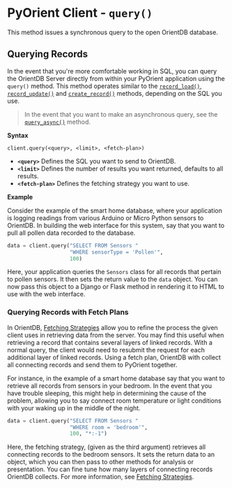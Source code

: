 
# PyOrient Client - `query()`

This method issues a synchronous query to the open OrientDB database.  

## Querying Records

In the event that you're more comfortable working in SQL, you can query the OrientDB Server directly from within your PyOrient application using the `query()` method.  This method operates similar to the [`record_load()`](PyOrient-Client-Record-Load.md), [`record_update()`](PyOrient-Client-Record-Update.md) and [`create_record()`](PyOrient-Client-Record-Create.md) methods, depending on the SQL you use.

>In the event that you want to make an asynchronous query, see the [`query_async()`](PyOrient-Client-Query-Async.md) method.

**Syntax**

```
client.query(<query>, <limit>, <fetch-plan>)
```

- **`<query>`** Defines the SQL you want to send to OrientDB.
- **`<limit>`** Defines the number of results you want returned, defaults to all results.
- **`<fetch-plan>`** Defines the fetching strategy you want to use.

**Example**

Consider the example of the smart home database, where your application is logging readings from various Arduino or Micro Python sensors to OrientDB.  In building the web interface for this system, say that you want to pull all pollen data recorded to the database.

```py
data = client.query("SELECT FROM Sensors "
                    "WHERE sensorType = 'Pollen'", 
                    100)
```

Here, your application queries the `Sensors` class for all records that pertain to pollen sensors.  It then sets the return value to the `data` object.  You can now pass this object to a Django or Flask method in rendering it to HTML to use with the web interface.


### Querying Records with Fetch Plans

In OrientDB, [Fetching Strategies](../java/Fetching-Strategies.md) allow you to refine the process the given client uses in retrieving data from the server.  You may find this useful when retrieving a record that contains several layers of linked records.  With a normal query, the client would need to resubmit the request for each additional layer of linked records.  Using a fetch plan, OrientDB with collect all connecting records and send them to PyOrient together.

For instance, in the example of a smart home database say that you want to retrieve all records from sensors in your bedroom.  In the event that you have trouble sleeping, this might help in determining the cause of the problem, allowing you to say connect room temperature or light conditions with your waking up in the middle of the night.

```py
data = client.query("SELECT FROM Sensors "
                    "WHERE room = 'bedroom'",
                    100, "*:-1")
```

Here, the fetching strategy, (given as the third argument) retrieves all connecting records to the bedroom sensors.  It sets the return data to an object, which you can then pass to other methods for analysis or presentation.  You can fine tune how many layers of connecting records OrientDB collects.  For more information, see [Fetching Strategies](../java/Fetching-Strategies.md).

